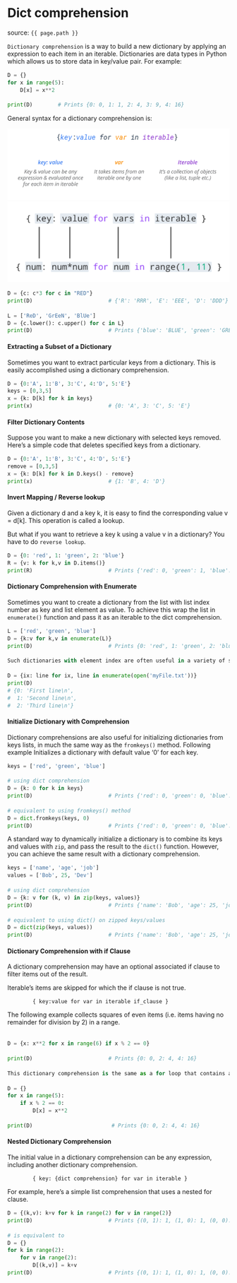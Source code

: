# Dict comprehension

source: `{{ page.path }}`

`Dictionary comprehension` is a way to build a new dictionary by applying an expression to each item in an iterable.
Dictionaries are data types in Python which allows us to store data in key/value pair. For example:
```python
D = {}
for x in range(5):
    D[x] = x**2

print(D)        # Prints {0: 0, 1: 1, 2: 4, 3: 9, 4: 16}
```
General syntax for a dictionary comprehension is:

![](./images/dict2.PNG)
![](./images/dict3.PNG)

```python
D = {c: c*3 for c in "RED"}
print(D)                        # {'R': 'RRR', 'E': 'EEE', 'D': 'DDD'}

L = ['ReD', 'GrEeN', 'BlUe']
D = {c.lower(): c.upper() for c in L}
print(D)                        # Prints {'blue': 'BLUE', 'green': 'GREEN', 'red': 'RED'}
```
#### Extracting a Subset of a Dictionary
Sometimes you want to extract particular keys from a dictionary. This is easily accomplished using a dictionary comprehension.
```python
D = {0:'A', 1:'B', 3:'C', 4:'D', 5:'E'}
keys = [0,3,5]
x = {k: D[k] for k in keys}
print(x)                        # {0: 'A', 3: 'C', 5: 'E'}
```
#### Filter Dictionary Contents
Suppose you want to make a new dictionary with selected keys removed. Here’s a simple code that deletes specified keys from a dictionary.
```python
D = {0:'A', 1:'B', 3:'C', 4:'D', 5:'E'}
remove = [0,3,5]
x = {k: D[k] for k in D.keys() - remove}
print(x)                        # {1: 'B', 4: 'D'}               
```
#### Invert Mapping / Reverse lookup
Given a dictionary d and a key k, it is easy to find the corresponding value v = d[k]. This operation is called a lookup.

But what if you want to retrieve a key k using a value v in a dictionary? You have to do `reverse lookup`. 
```python
D = {0: 'red', 1: 'green', 2: 'blue'}
R = {v: k for k,v in D.items()}
print(R)                        # Prints {'red': 0, 'green': 1, 'blue': 2}
```

#### Dictionary Comprehension with Enumerate
Sometimes you want to create a dictionary from the list with list index number as key and list element as value. To achieve this wrap the list in `enumerate()` function and pass it as an iterable to the dict comprehension.
```python
L = ['red', 'green', 'blue']
D = {k:v for k,v in enumerate(L)}
print(D)                        # Prints {0: 'red', 1: 'green', 2: 'blue'}

Such dictionaries with element index are often useful in a variety of scenarios such as reading a file by lines.

D = {ix: line for ix, line in enumerate(open('myFile.txt'))}
print(D)
# {0: 'First line\n',
#  1: 'Second line\n',
#  2: 'Third line\n'}
```
#### Initialize Dictionary with Comprehension
Dictionary comprehensions are also useful for initializing dictionaries from keys lists, in much the same way as the `fromkeys()` method. Following example Initializes a dictionary with default value ‘0’ for each key.
```python
keys = ['red', 'green', 'blue']

# using dict comprehension
D = {k: 0 for k in keys}
print(D)                        # Prints {'red': 0, 'green': 0, 'blue': 0}

# equivalent to using fromkeys() method
D = dict.fromkeys(keys, 0)
print(D)                        # Prints {'red': 0, 'green': 0, 'blue': 0}
```
A standard way to dynamically initialize a dictionary is to combine its keys and values with `zip`, and pass the result to the `dict()` function. However, you can achieve the same result with a dictionary comprehension.
```python
keys = ['name', 'age', 'job']
values = ['Bob', 25, 'Dev']

# using dict comprehension
D = {k: v for (k, v) in zip(keys, values)}
print(D)                        # Prints {'name': 'Bob', 'age': 25, 'job': 'Dev'}

# equivalent to using dict() on zipped keys/values
D = dict(zip(keys, values))
print(D)                        # Prints {'name': 'Bob', 'age': 25, 'job': 'Dev'}
```
#### Dictionary Comprehension with if Clause
A dictionary comprehension may have an optional associated if clause to filter items out of the result.

Iterable’s items are skipped for which the if clause is not true.
```tip
        { key:value for var in iterable if_clause }
```
The following example collects squares of even items (i.e. items having no remainder for division by 2) in a range.
```python

D = {x: x**2 for x in range(6) if x % 2 == 0}

print(D)                        # Prints {0: 0, 2: 4, 4: 16}

This dictionary comprehension is the same as a for loop that contains an if statement:

D = {}
for x in range(5):
    if x % 2 == 0:
        D[x] = x**2

print(D)                         # Prints {0: 0, 2: 4, 4: 16}
```        
#### Nested Dictionary Comprehension
The initial value in a dictionary comprehension can be any expression, including another dictionary comprehension.
```tip
        { key: {dict comprehension} for var in iterable } 
```
For example, here’s a simple list comprehension that uses a nested for clause.
```python
D = {(k,v): k+v for k in range(2) for v in range(2)}
print(D)                        # Prints {(0, 1): 1, (1, 0): 1, (0, 0): 0, (1, 1): 2}

# is equivalent to
D = {}
for k in range(2):
    for v in range(2):
        D[(k,v)] = k+v
print(D)                        # Prints {(0, 1): 1, (1, 0): 1, (0, 0): 0, (1, 1): 2}
```